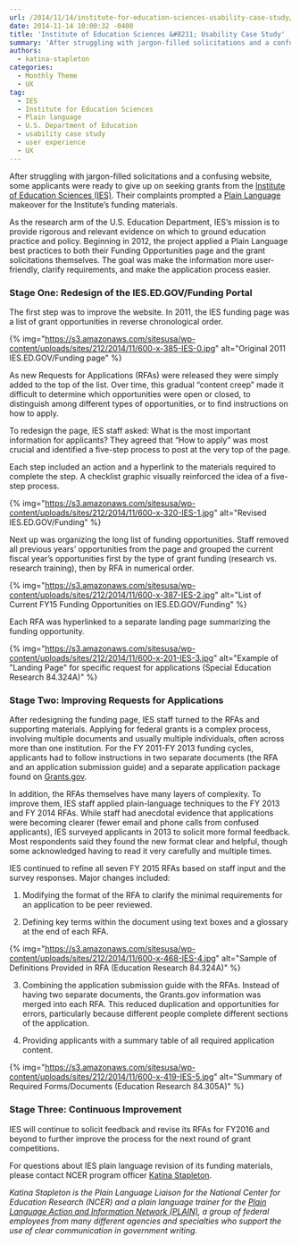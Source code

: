 ```yaml
---
url: /2014/11/14/institute-for-education-sciences-usability-case-study/
date: 2014-11-14 10:00:32 -0400
title: 'Institute of Education Sciences &#8211; Usability Case Study'
summary: 'After struggling with jargon-filled solicitations and a confusing website, some applicants were ready to give up on seeking grants from the Institute&nbsp;of Education Sciences (IES). Their complaints prompted a Plain Language makeover for the Institute&rsquo;s funding materials. As the research arm of the U.S. Education Department, IES&rsquo;s mission is to provide rigorous and relevant evidence'
authors:
  - katina-stapleton
categories:
  - Monthly Theme
  - UX
tag:
  - IES
  - Institute for Education Sciences
  - Plain language
  - U.S. Department of Education
  - usability case study
  - user experience
  - UX
---
```


After struggling with jargon-filled solicitations and a confusing website, some applicants were ready to give up on seeking grants from the [Institute of Education Sciences (IES)](http://ies.ed.gov/funding/). Their complaints prompted a [Plain Language](https://www.WHATEVER/2014/04/16/how-to-tell-your-agencys-story-plainly/) makeover for the Institute’s funding materials.

As the research arm of the U.S. Education Department, IES’s mission is to provide rigorous and relevant evidence on which to ground education practice and policy. Beginning in 2012, the project applied a Plain Language best practices to both their Funding Opportunities page and the grant solicitations themselves. The goal was make the information more user-friendly, clarify requirements, and make the application process easier.

### Stage One: Redesign of the IES.ED.GOV/Funding Portal

The first step was to improve the website. In 2011, the IES funding page was a list of grant opportunities in reverse chronological order.

{% img="https://s3.amazonaws.com/sitesusa/wp-content/uploads/sites/212/2014/11/600-x-385-IES-0.jpg" alt="Original 2011 IES.ED.GOV/Funding page" %}

As new Requests for Applications (RFAs) were released they were simply added to the top of the list. Over time, this gradual “content creep” made it difficult to determine which opportunities were open or closed, to distinguish among different types of opportunities, or to find instructions on how to apply.

To redesign the page, IES staff asked: What is the most important information for applicants? They agreed that “How to apply” was most crucial and identified a five-step process to post at the very top of the page.

Each step included an action and a hyperlink to the materials required to complete the step. A checklist graphic visually reinforced the idea of a five-step process.

{% img="https://s3.amazonaws.com/sitesusa/wp-content/uploads/sites/212/2014/11/600-x-320-IES-1.jpg" alt="Revised IES.ED.GOV/Funding" %}

Next up was organizing the long list of funding opportunities. Staff removed all previous years’ opportunities from the page and grouped the current fiscal year’s opportunities first by the type of grant funding (research vs. research training), then by RFA in numerical order.

{% img="https://s3.amazonaws.com/sitesusa/wp-content/uploads/sites/212/2014/11/600-x-387-IES-2.jpg" alt="List of Current FY15 Funding Opportunities on IES.ED.GOV/Funding" %}

Each RFA was hyperlinked to a separate landing page summarizing the funding opportunity.

{% img="https://s3.amazonaws.com/sitesusa/wp-content/uploads/sites/212/2014/11/600-x-201-IES-3.jpg" alt="Example of "Landing Page" for specific request for applications (Special Education Research 84.324A)" %}

### Stage Two: Improving Requests for Applications

After redesigning the funding page, IES staff turned to the RFAs and supporting materials. Applying for federal grants is a complex process, involving multiple documents and usually multiple individuals, often across more than one institution. For the FY 2011-FY 2013 funding cycles, applicants had to follow instructions in two separate documents (the RFA and an application submission guide) and a separate application package found on [Grants.gov](http://www.grants.gov/).

In addition, the RFAs themselves have many layers of complexity. To improve them, IES staff applied plain-language techniques to the FY 2013 and FY 2014 RFAs. While staff had anecdotal evidence that applications were becoming clearer (fewer email and phone calls from confused applicants), IES surveyed applicants in 2013 to solicit more formal feedback. Most respondents said they found the new format clear and helpful, though some acknowledged having to read it very carefully and multiple times.

IES continued to refine all seven FY 2015 RFAs based on staff input and the survey responses. Major changes included:

1. Modifying the format of the RFA to clarify the minimal requirements for an application to be peer reviewed.

2. Defining key terms within the document using text boxes and a glossary at the end of each RFA.

{% img="https://s3.amazonaws.com/sitesusa/wp-content/uploads/sites/212/2014/11/600-x-468-IES-4.jpg" alt="Sample of Definitions Provided in RFA (Education Research 84.324A)" %}

3. Combining the application submission guide with the RFAs. Instead of having two separate documents, the Grants.gov information was merged into each RFA. This reduced duplication and opportunities for errors, particularly because different people complete different sections of the application.

4. Providing applicants with a summary table of all required application content.

{% img="https://s3.amazonaws.com/sitesusa/wp-content/uploads/sites/212/2014/11/600-x-419-IES-5.jpg" alt="Summary of Required Forms/Documents (Education Research 84.305A)" %}

### Stage Three: Continuous Improvement

IES will continue to solicit feedback and revise its RFAs for FY2016 and beyond to further improve the process for the next round of grant competitions.

For questions about IES plain language revision of its funding materials, please contact NCER program officer [Katina Stapleton](mailto:Katina.Stapleton@ed.gov).

_Katina Stapleton is the Plain Language Liaison for the National Center for Education Research (NCER) and a plain language trainer for the [Plain Language Action and Information Network (PLAIN)](http://www.plainlanguage.gov/), a group of federal employees from many different agencies and specialties who support the use of clear communication in government writing._